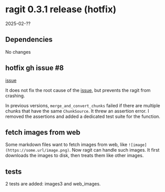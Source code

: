 # ragit 0.3.1 release (hotfix)

2025-02-??

## Dependencies

No changes

## hotfix gh issue #8

[issue]

It does not fix the root cause of the [issue], but prevents the ragit from crashing.

In previous versions, `merge_and_convert_chunks` failed if there are multiple chunks that have the same `ChunkSource`. It threw an assertion error. I removed the assertions and added a dedicated test suite for the function.

[issue]: https://github.com/baehyunsol/ragit/issues/8

## fetch images from web

Some markdown files want to fetch images from web, like `![image](https://some.url/image.png)`. Now ragit can handle such images. It first downloads the images to disk, then treats them like other images.

## tests

2 tests are added: images3 and web_images.
